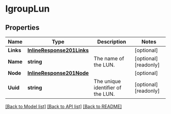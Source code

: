 # IgroupLun

## Properties

Name | Type | Description | Notes
------------ | ------------- | ------------- | -------------
**Links** | [**InlineResponse201Links**](inline_response_201__links.md) |  | [optional] 
**Name** | **string** | The name of the LUN.  | [optional] [readonly] 
**Node** | [**InlineResponse201Node**](inline_response_201_node.md) |  | [optional] 
**Uuid** | **string** | The unique identifier of the LUN.  | [optional] [readonly] 

[[Back to Model list]](../README.md#documentation-for-models) [[Back to API list]](../README.md#documentation-for-api-endpoints) [[Back to README]](../README.md)


